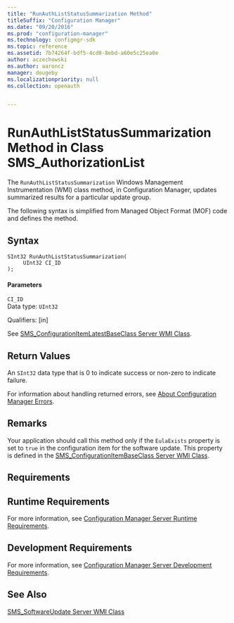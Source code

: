 ```yaml
---
title: "RunAuthListStatusSummarization Method"
titleSuffix: "Configuration Manager"
ms.date: "09/20/2016"
ms.prod: "configuration-manager"
ms.technology: configmgr-sdk
ms.topic: reference
ms.assetid: 7b74264f-bdf5-4cd0-8ebd-a60e5c25ea0e
author: aczechowski
ms.author: aaroncz
manager: dougeby
ms.localizationpriority: null
ms.collection: openauth


---
```

# RunAuthListStatusSummarization Method in Class SMS_AuthorizationList
The `RunAuthListStatusSummarization` Windows Management Instrumentation (WMI) class method, in Configuration Manager, updates summarized results for a particular update group.  

 The following syntax is simplified from Managed Object Format (MOF) code and defines the method.  

## Syntax  

```  
SInt32 RunAuthListStatusSummarization(  
     UInt32 CI_ID  
);  
```  

#### Parameters  
 `CI_ID`  
 Data type: `UInt32`  

 Qualifiers: [in]  

 See [SMS_ConfigurationItemLatestBaseClass Server WMI Class](../../../develop/reference/compliance/sms_configurationitemlatestbaseclass-server-wmi-class.md).  

## Return Values  
 An `SInt32` data type that is 0 to indicate success or non-zero to indicate failure.  

 For information about handling returned errors, see [About Configuration Manager Errors](../../../develop/core/understand/about-configuration-manager-errors.md).  

## Remarks  
 Your application should call this method only if the `EulaExists` property is set to `true` in the configuration item for the software update. This property is defined in the [SMS_ConfigurationItemBaseClass Server WMI Class](../../../develop/reference/compliance/sms_configurationitembaseclass-server-wmi-class.md).  

## Requirements  

## Runtime Requirements  
 For more information, see [Configuration Manager Server Runtime Requirements](../../../develop/core/reqs/server-runtime-requirements.md).  

## Development Requirements  
 For more information, see [Configuration Manager Server Development Requirements](../../../develop/core/reqs/server-development-requirements.md).  

## See Also  
 [SMS_SoftwareUpdate Server WMI Class](../../../develop/reference/sum/sms_softwareupdate-server-wmi-class.md)

